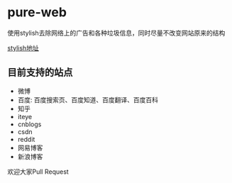 # pure-web
使用stylish去除网络上的广告和各种垃圾信息，同时尽量不改变网站原来的结构

[stylish地址](https://userstyles.org/styles/156465/pure-web)

## 目前支持的站点
* 微博
* 百度: 百度搜索页、百度知道、百度翻译、百度百科
* 知乎
* iteye
* cnblogs
* csdn
* reddit
* 网易博客
* 新浪博客

欢迎大家Pull Request